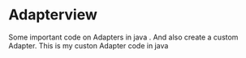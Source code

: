 # Adapterview
Some important code on Adapters in java . And also create a custom Adapter.
This is my custon Adapter code in java 

